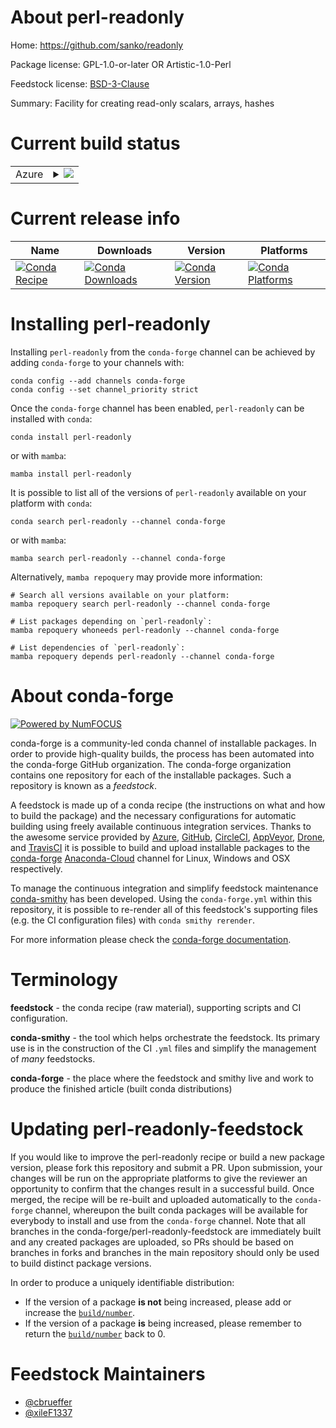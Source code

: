 About perl-readonly
===================

Home: https://github.com/sanko/readonly

Package license: GPL-1.0-or-later OR Artistic-1.0-Perl

Feedstock license: [BSD-3-Clause](https://github.com/conda-forge/perl-readonly-feedstock/blob/main/LICENSE.txt)

Summary: Facility for creating read-only scalars, arrays, hashes

Current build status
====================


<table>
    
  <tr>
    <td>Azure</td>
    <td>
      <details>
        <summary>
          <a href="https://dev.azure.com/conda-forge/feedstock-builds/_build/latest?definitionId=17941&branchName=main">
            <img src="https://dev.azure.com/conda-forge/feedstock-builds/_apis/build/status/perl-readonly-feedstock?branchName=main">
          </a>
        </summary>
        <table>
          <thead><tr><th>Variant</th><th>Status</th></tr></thead>
          <tbody><tr>
              <td>linux_64</td>
              <td>
                <a href="https://dev.azure.com/conda-forge/feedstock-builds/_build/latest?definitionId=17941&branchName=main">
                  <img src="https://dev.azure.com/conda-forge/feedstock-builds/_apis/build/status/perl-readonly-feedstock?branchName=main&jobName=linux&configuration=linux%20linux_64_" alt="variant">
                </a>
              </td>
            </tr><tr>
              <td>osx_64</td>
              <td>
                <a href="https://dev.azure.com/conda-forge/feedstock-builds/_build/latest?definitionId=17941&branchName=main">
                  <img src="https://dev.azure.com/conda-forge/feedstock-builds/_apis/build/status/perl-readonly-feedstock?branchName=main&jobName=osx&configuration=osx%20osx_64_" alt="variant">
                </a>
              </td>
            </tr>
          </tbody>
        </table>
      </details>
    </td>
  </tr>
</table>

Current release info
====================

| Name | Downloads | Version | Platforms |
| --- | --- | --- | --- |
| [![Conda Recipe](https://img.shields.io/badge/recipe-perl--readonly-green.svg)](https://anaconda.org/conda-forge/perl-readonly) | [![Conda Downloads](https://img.shields.io/conda/dn/conda-forge/perl-readonly.svg)](https://anaconda.org/conda-forge/perl-readonly) | [![Conda Version](https://img.shields.io/conda/vn/conda-forge/perl-readonly.svg)](https://anaconda.org/conda-forge/perl-readonly) | [![Conda Platforms](https://img.shields.io/conda/pn/conda-forge/perl-readonly.svg)](https://anaconda.org/conda-forge/perl-readonly) |

Installing perl-readonly
========================

Installing `perl-readonly` from the `conda-forge` channel can be achieved by adding `conda-forge` to your channels with:

```
conda config --add channels conda-forge
conda config --set channel_priority strict
```

Once the `conda-forge` channel has been enabled, `perl-readonly` can be installed with `conda`:

```
conda install perl-readonly
```

or with `mamba`:

```
mamba install perl-readonly
```

It is possible to list all of the versions of `perl-readonly` available on your platform with `conda`:

```
conda search perl-readonly --channel conda-forge
```

or with `mamba`:

```
mamba search perl-readonly --channel conda-forge
```

Alternatively, `mamba repoquery` may provide more information:

```
# Search all versions available on your platform:
mamba repoquery search perl-readonly --channel conda-forge

# List packages depending on `perl-readonly`:
mamba repoquery whoneeds perl-readonly --channel conda-forge

# List dependencies of `perl-readonly`:
mamba repoquery depends perl-readonly --channel conda-forge
```


About conda-forge
=================

[![Powered by
NumFOCUS](https://img.shields.io/badge/powered%20by-NumFOCUS-orange.svg?style=flat&colorA=E1523D&colorB=007D8A)](https://numfocus.org)

conda-forge is a community-led conda channel of installable packages.
In order to provide high-quality builds, the process has been automated into the
conda-forge GitHub organization. The conda-forge organization contains one repository
for each of the installable packages. Such a repository is known as a *feedstock*.

A feedstock is made up of a conda recipe (the instructions on what and how to build
the package) and the necessary configurations for automatic building using freely
available continuous integration services. Thanks to the awesome service provided by
[Azure](https://azure.microsoft.com/en-us/services/devops/), [GitHub](https://github.com/),
[CircleCI](https://circleci.com/), [AppVeyor](https://www.appveyor.com/),
[Drone](https://cloud.drone.io/welcome), and [TravisCI](https://travis-ci.com/)
it is possible to build and upload installable packages to the
[conda-forge](https://anaconda.org/conda-forge) [Anaconda-Cloud](https://anaconda.org/)
channel for Linux, Windows and OSX respectively.

To manage the continuous integration and simplify feedstock maintenance
[conda-smithy](https://github.com/conda-forge/conda-smithy) has been developed.
Using the ``conda-forge.yml`` within this repository, it is possible to re-render all of
this feedstock's supporting files (e.g. the CI configuration files) with ``conda smithy rerender``.

For more information please check the [conda-forge documentation](https://conda-forge.org/docs/).

Terminology
===========

**feedstock** - the conda recipe (raw material), supporting scripts and CI configuration.

**conda-smithy** - the tool which helps orchestrate the feedstock.
                   Its primary use is in the construction of the CI ``.yml`` files
                   and simplify the management of *many* feedstocks.

**conda-forge** - the place where the feedstock and smithy live and work to
                  produce the finished article (built conda distributions)


Updating perl-readonly-feedstock
================================

If you would like to improve the perl-readonly recipe or build a new
package version, please fork this repository and submit a PR. Upon submission,
your changes will be run on the appropriate platforms to give the reviewer an
opportunity to confirm that the changes result in a successful build. Once
merged, the recipe will be re-built and uploaded automatically to the
`conda-forge` channel, whereupon the built conda packages will be available for
everybody to install and use from the `conda-forge` channel.
Note that all branches in the conda-forge/perl-readonly-feedstock are
immediately built and any created packages are uploaded, so PRs should be based
on branches in forks and branches in the main repository should only be used to
build distinct package versions.

In order to produce a uniquely identifiable distribution:
 * If the version of a package **is not** being increased, please add or increase
   the [``build/number``](https://docs.conda.io/projects/conda-build/en/latest/resources/define-metadata.html#build-number-and-string).
 * If the version of a package **is** being increased, please remember to return
   the [``build/number``](https://docs.conda.io/projects/conda-build/en/latest/resources/define-metadata.html#build-number-and-string)
   back to 0.

Feedstock Maintainers
=====================

* [@cbrueffer](https://github.com/cbrueffer/)
* [@xileF1337](https://github.com/xileF1337/)

